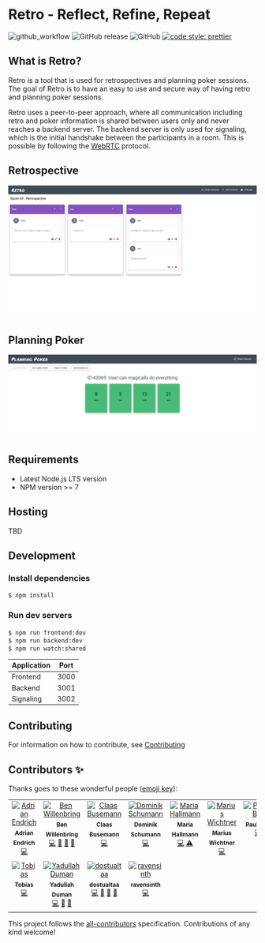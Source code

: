 # Retro - Reflect, Refine, Repeat

![github_workflow](https://github.com/MaibornWolff/retro/actions/workflows/test.yml/badge.svg) ![GitHub release](https://img.shields.io/github/release/yduman/retro.svg?style=flat-square) ![GitHub](https://img.shields.io/github/license/yduman/retro.svg?style=flat-square) [![code style: prettier](https://img.shields.io/badge/code_style-prettier-ff69b4.svg?style=flat-square)](https://github.com/prettier/prettier)

## What is Retro?

Retro is a tool that is used for retrospectives and planning poker sessions. The goal of Retro is to have an easy to use and secure way of having retro and planning poker sessions.

Retro uses a peer-to-peer approach, where all communication including retro and poker information is shared between users only and never reaches a backend server. The backend server is only used for signaling, which is the initial handshake between the participants in a room. This is possible by following the [WebRTC](https://webrtc.org/) protocol.

## Retrospective

![retro_example](./assets/Retro-Example.png)

## Planning Poker

![planning_poker_example](./assets/PlanningPoker-Example.png)

## Requirements

- Latest Node.js LTS version
- NPM version >= 7

## Hosting

TBD

## Development

### Install dependencies

```
$ npm install
```

### Run dev servers

```
$ npm run frontend:dev
$ npm run backend:dev
$ npm run watch:shared
```

| Application | Port |
| ----------- | :--: |
| Frontend    | 3000 |
| Backend     | 3001 |
| Signaling   | 3002 |

## Contributing

For information on how to contribute, see [Contributing](https://github.com/MaibornWolff/retro/blob/master/CONTRIBUTING.md)

## Contributors ✨

Thanks goes to these wonderful people ([emoji key](https://allcontributors.org/docs/en/emoji-key)):

<!-- ALL-CONTRIBUTORS-LIST:START - Do not remove or modify this section -->
<!-- prettier-ignore-start -->
<!-- markdownlint-disable -->
<table>
  <tbody>
    <tr>
      <td align="center" valign="top" width="14.28%"><a href="https://github.com/mrpatpat"><img src="https://avatars2.githubusercontent.com/u/2622069?v=4?s=100" width="100px;" alt="Adrian Endrich"/><br /><sub><b>Adrian Endrich</b></sub></a><br /><a href="https://github.com/MaibornWolff/retro/commits?author=mrpatpat" title="Code">💻</a></td>
      <td align="center" valign="top" width="14.28%"><a href="https://github.com/NearW"><img src="https://avatars.githubusercontent.com/u/12533626?v=4?s=100" width="100px;" alt="Ben Willenbring"/><br /><sub><b>Ben Willenbring</b></sub></a><br /><a href="https://github.com/MaibornWolff/retro/commits?author=NearW" title="Code">💻</a> <a href="#ideas-NearW" title="Ideas, Planning, & Feedback">🤔</a> <a href="#maintenance-NearW" title="Maintenance">🚧</a> <a href="#projectManagement-NearW" title="Project Management">📆</a></td>
      <td align="center" valign="top" width="14.28%"><a href="https://github.com/ClaasBusemann"><img src="https://avatars2.githubusercontent.com/u/65392929?v=4?s=100" width="100px;" alt="Claas Busemann"/><br /><sub><b>Claas Busemann</b></sub></a><br /><a href="https://github.com/MaibornWolff/retro/commits?author=ClaasBusemann" title="Code">💻</a></td>
      <td align="center" valign="top" width="14.28%"><a href="https://github.com/sillydomnom"><img src="https://avatars.githubusercontent.com/u/18489820?v=4?s=100" width="100px;" alt="Dominik Schumann"/><br /><sub><b>Dominik Schumann</b></sub></a><br /><a href="https://github.com/MaibornWolff/retro/commits?author=sillydomnom" title="Code">💻</a></td>
      <td align="center" valign="top" width="14.28%"><a href="https://github.com/Hall-Ma"><img src="https://avatars.githubusercontent.com/u/72517530?v=4?s=100" width="100px;" alt="Maria Hallmann"/><br /><sub><b>Maria Hallmann</b></sub></a><br /><a href="https://github.com/MaibornWolff/retro/commits?author=Hall-Ma" title="Code">💻</a> <a href="https://github.com/MaibornWolff/retro/commits?author=Hall-Ma" title="Tests">⚠️</a></td>
      <td align="center" valign="top" width="14.28%"><a href="https://github.com/2mawi2"><img src="https://avatars2.githubusercontent.com/u/17811051?v=4?s=100" width="100px;" alt="Marius Wichtner"/><br /><sub><b>Marius Wichtner</b></sub></a><br /><a href="https://github.com/MaibornWolff/retro/commits?author=2mawi2" title="Code">💻</a></td>
      <td align="center" valign="top" width="14.28%"><a href="https://github.com/PaulaBre"><img src="https://avatars2.githubusercontent.com/u/65403162?v=4?s=100" width="100px;" alt="PaulaBre"/><br /><sub><b>PaulaBre</b></sub></a><br /><a href="https://github.com/MaibornWolff/retro/commits?author=PaulaBre" title="Code">💻</a></td>
    </tr>
    <tr>
      <td align="center" valign="top" width="14.28%"><a href="https://github.com/tobim-dev"><img src="https://avatars3.githubusercontent.com/u/15176413?v=4?s=100" width="100px;" alt="Tobias"/><br /><sub><b>Tobias</b></sub></a><br /><a href="https://github.com/MaibornWolff/retro/commits?author=tobim-dev" title="Code">💻</a></td>
      <td align="center" valign="top" width="14.28%"><a href="https://yduman.github.io/"><img src="https://avatars0.githubusercontent.com/u/11931774?v=4?s=100" width="100px;" alt="Yadullah Duman"/><br /><sub><b>Yadullah Duman</b></sub></a><br /><a href="https://github.com/MaibornWolff/retro/commits?author=yduman" title="Code">💻</a> <a href="https://github.com/MaibornWolff/retro/pulls?q=is%3Apr+reviewed-by%3Ayduman" title="Reviewed Pull Requests">👀</a> <a href="#ideas-yduman" title="Ideas, Planning, & Feedback">🤔</a></td>
      <td align="center" valign="top" width="14.28%"><a href="https://github.com/dostulataa"><img src="https://avatars.githubusercontent.com/u/7762085?v=4?s=100" width="100px;" alt="dostualtaa"/><br /><sub><b>dostualtaa</b></sub></a><br /><a href="https://github.com/MaibornWolff/retro/commits?author=dostulataa" title="Code">💻</a> <a href="#ideas-dostulataa" title="Ideas, Planning, & Feedback">🤔</a> <a href="#maintenance-dostulataa" title="Maintenance">🚧</a> <a href="#projectManagement-dostulataa" title="Project Management">📆</a></td>
      <td align="center" valign="top" width="14.28%"><a href="https://github.com/ravensinth"><img src="https://avatars0.githubusercontent.com/u/1155772?v=4?s=100" width="100px;" alt="ravensinth"/><br /><sub><b>ravensinth</b></sub></a><br /><a href="https://github.com/MaibornWolff/retro/commits?author=ravensinth" title="Code">💻</a></td>
    </tr>
  </tbody>
</table>

<!-- markdownlint-restore -->
<!-- prettier-ignore-end -->

<!-- ALL-CONTRIBUTORS-LIST:END -->

This project follows the [all-contributors](https://github.com/all-contributors/all-contributors) specification. Contributions of any kind welcome!
